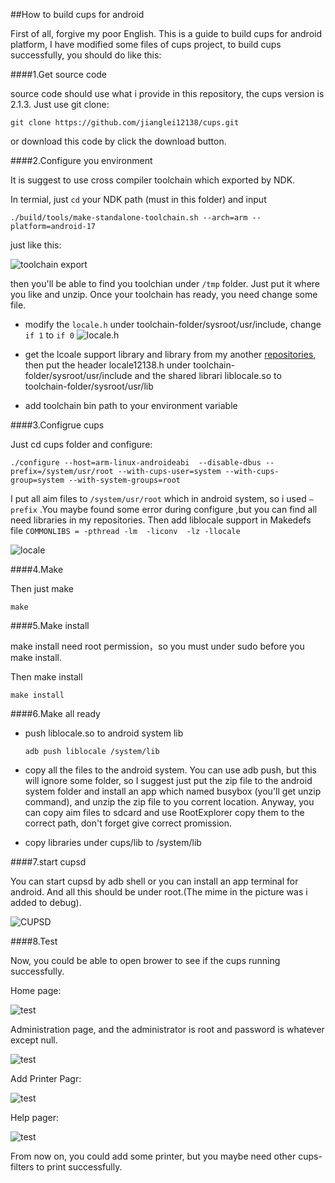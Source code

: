 ##How to build cups for android

First of all, forgive my poor English. This is a guide to build cups for android platform, I have modified some files of cups project, to build cups successfully, you should do like this:

####1.Get source code

source code should use what i provide in this repository, the cups version is 2.1.3.  Just use git clone:

```shell
git clone https://github.com/jianglei12138/cups.git
```

or download this code by click the download button.

####2.Configure you environment

It is suggest to use cross compiler toolchain which exported by NDK.

In termial, just `cd` your NDK path (must in this folder) and input 

```shell
./build/tools/make-standalone-toolchain.sh --arch=arm --platform=android-17
```

just like this:

![toolchain export](art/toolchain.png)

then you'll be able to find you toolchian under `/tmp` folder. Just put it where you like and unzip. Once your toolchain has ready, you need change some file.

- modify the `locale.h` under  toolchain-folder/sysroot/usr/include, change `if 1` to `if 0` ![locale.h](art/header.png)


- get the lcoale support library and library from my another  [repositories](https://github.com/jianglei12138/liblocale), then put the header locale12138.h under toolchain-folder/sysroot/usr/include and the shared librari liblocale.so to toolchain-folder/sysroot/usr/lib
- add toolchain bin path to your environment variable

####3.Configrue cups

Just cd cups folder and configure:

```shell
./configure --host=arm-linux-androideabi  --disable-dbus --prefix=/system/usr/root --with-cups-user=system --with-cups-group=system --with-system-groups=root
```

I put all aim files to `/system/usr/root` which in android system, so i used `—prefix` .You maybe found some error during configure ,but you can find all need libraries in my repositories. Then add liblocale support in Makedefs file `COMMONLIBS = -pthread -lm  -liconv  -lz -llocale`

![locale](art/locale.png)

####4.Make

Then just make

```shell
make
```

 ####5.Make install

make install need root permission，so you must under sudo before you make install.

Then make install

```shell
make install
```

####6.Make all ready

+ push liblocale.so to android system lib 

  ```shell
  adb push liblocale /system/lib
  ```


+ copy all the files to the android system. You can use adb push, but this will ignore some folder, so I suggest just put the zip file to the android system folder and install an app which named busybox (you'll get unzip command), and unzip the zip file to you corrent location. Anyway, you can copy aim files to sdcard and use RootExplorer copy them to the correct path, don't forget give correct promission.


+ copy libraries under cups/lib to /system/lib

####7.start cupsd

You can start cupsd by adb shell or you can install an app terminal for android. And all this should be under root.(The mime in the picture was i added to debug).

![CUPSD](art/cupsd.png)

####8.Test

Now, you could be able to open brower to see if the cups running successfully.

Home page:

![test](art/test1.png)



Administration page, and the administrator is root and password is whatever except null.

![test](art/test2.png)



Add Printer Pagr:

![test](art/test3.png)



Help pager:

![test](art/test4.png)



From now on, you could add some printer, but you maybe need other cups-filters to print successfully.